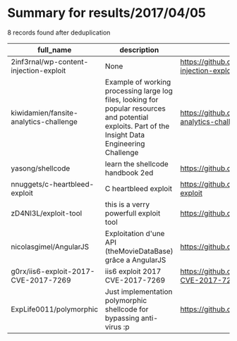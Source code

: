 
# Summary for results/2017/04/05
    
8 records found after deduplication

| full_name | description | html_url | matched_list | matched_count | pushed_at | size | stargazers_count | language | forks_count |
|----------------------------------------|-----------------------------------------------------------------------------------------------------------------------------------------------------|-----------------------------------------------------------|----------------------|-----------------|---------------------------|--------|--------------------|------------------|---------------|
| 2inf3rnal/wp-content-injection-exploit | None | https://github.com/2inf3rnal/wp-content-injection-exploit | ['exploit'] | 1 | 2017-04-05 18:43:03+00:00 | 2 | 1 | Python | 3 |
| kiwidamien/fansite-analytics-challenge | Example of working processing large log files, looking for popular resources and potential exploits. Part of the Insight Data Engineering Challenge | https://github.com/kiwidamien/fansite-analytics-challenge | ['exploit'] | 1 | 2017-04-05 07:12:49+00:00 | 1160 | 0 | Jupyter Notebook | 0 |
| yasong/shellcode | learn the shellcode handbook 2ed | https://github.com/yasong/shellcode | ['shellcode'] | 1 | 2017-04-05 13:55:22+00:00 | 4 | 0 | | 0 |
| nnuggets/c-heartbleed-exploit | C heartbleed exploit | https://github.com/nnuggets/c-heartbleed-exploit | ['exploit'] | 1 | 2017-04-05 09:09:12+00:00 | 636 | 0 | C | 0 |
| zD4NI3L/exploit-tool | this is a verry powerfull exploit tool | https://github.com/zD4NI3L/exploit-tool | ['exploit'] | 1 | 2017-04-05 13:55:34+00:00 | 2 | 1 | | 0 |
| nicolasgimel/AngularJS | Exploitation d'une API (theMovieDataBase) grâce a AngularJS | https://github.com/nicolasgimel/AngularJS | ['exploit'] | 1 | 2017-04-05 21:35:10+00:00 | 73 | 0 | JavaScript | 0 |
| g0rx/iis6-exploit-2017-CVE-2017-7269 | iis6 exploit 2017 CVE-2017-7269 | https://github.com/g0rx/iis6-exploit-2017-CVE-2017-7269 | ['cve-2', 'exploit'] | 2 | 2017-04-05 23:29:03+00:00 | 4 | 43 | | 47 |
| ExpLife0011/polymorphic | Just implementation polymorphic shellcode for bypassing anti-virus :p | https://github.com/ExpLife0011/polymorphic | ['shellcode'] | 1 | 2017-04-05 11:02:45+00:00 | 1 | 0 | Assembly | 0 |
